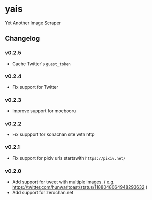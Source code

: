 # yais

Yet Another Image Scraper

## Changelog

### v0.2.5

- Cache Twitter's `guest_token`

### v0.2.4

- Fix support for Twitter

### v0.2.3

- Improve support for moebooru

### v0.2.2

- Fix suppport for konachan site with http

### v0.2.1

- Fix support for pixiv urls startswith `https://pixiv.net/`

### v0.2.0

- Add support for tweet with multiple images. ( e.g. https://twitter.com/hunwaritoast/status/1188048064948293632 )
- Add support for zerochan.net
